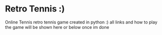 # Retro Tennis :)
Online Tennis retro tennis game created in python :)
all links and how to play the game will be shown here or below once im done
